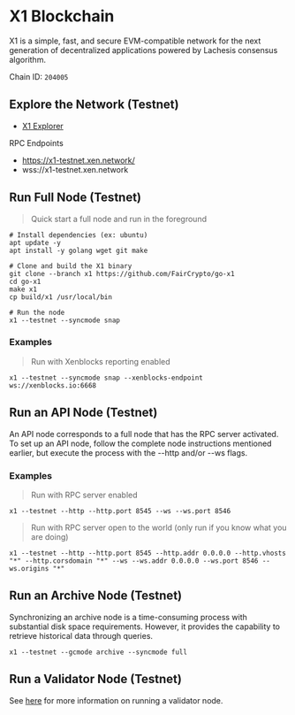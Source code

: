 # X1 Blockchain

X1 is a simple, fast, and secure EVM-compatible network for the next generation of decentralized applications powered by Lachesis consensus algorithm.

Chain ID: `204005`

## Explore the Network (Testnet)

- [X1 Explorer](https://explorer.x1-testnet.xen.network)

RPC Endpoints

- https://x1-testnet.xen.network/
- wss://x1-testnet.xen.network

## Run Full Node (Testnet)

> Quick start a full node and run in the foreground

```shell
# Install dependencies (ex: ubuntu)
apt update -y
apt install -y golang wget git make

# Clone and build the X1 binary
git clone --branch x1 https://github.com/FairCrypto/go-x1
cd go-x1
make x1
cp build/x1 /usr/local/bin

# Run the node
x1 --testnet --syncmode snap
```

### Examples

> Run with Xenblocks reporting enabled
```shell
x1 --testnet --syncmode snap --xenblocks-endpoint ws://xenblocks.io:6668
```

## Run an API Node (Testnet)

An API node corresponds to a full node that has the RPC server activated. 
To set up an API node, follow the complete node instructions mentioned earlier, 
but execute the process with the --http and/or --ws flags.

### Examples

> Run with RPC server enabled
```shell
x1 --testnet --http --http.port 8545 --ws --ws.port 8546
```

> Run with RPC server open to the world (only run if you know what you are doing)
```shell
x1 --testnet --http --http.port 8545 --http.addr 0.0.0.0 --http.vhosts "*" --http.corsdomain "*" --ws --ws.addr 0.0.0.0 --ws.port 8546 --ws.origins "*"
```

## Run an Archive Node (Testnet)

Synchronizing an archive node is a time-consuming process with substantial disk space requirements. 
However, it provides the capability to retrieve historical data through queries.

```shell
x1 --testnet --gcmode archive --syncmode full
```

## Run a Validator Node (Testnet)

See [here](docs/validators) for more information on running a validator node.
